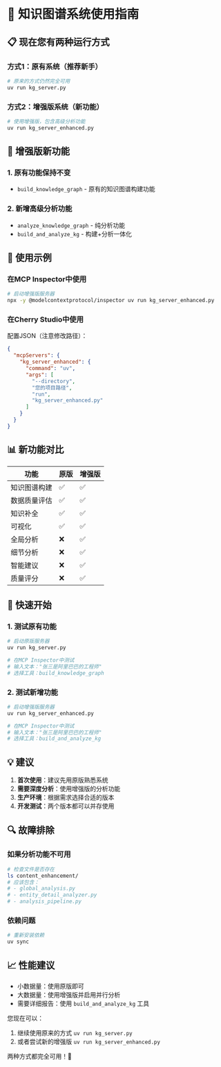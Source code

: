 # 🚀 知识图谱系统使用指南

## 📋 现在您有两种运行方式

### 方式1：原有系统（推荐新手）
```bash
# 原来的方式仍然完全可用
uv run kg_server.py
```

### 方式2：增强版系统（新功能）
```bash
# 使用增强版，包含高级分析功能
uv run kg_server_enhanced.py
```

## 🔧 **增强版新功能**

### 1. 原有功能保持不变
- `build_knowledge_graph` - 原有的知识图谱构建功能

### 2. 新增高级分析功能
- `analyze_knowledge_graph` - 纯分析功能
- `build_and_analyze_kg` - 构建+分析一体化

## 🎯 **使用示例**

### 在MCP Inspector中使用
```bash
# 启动增强版服务器
npx -y @modelcontextprotocol/inspector uv run kg_server_enhanced.py
```

### 在Cherry Studio中使用
配置JSON（注意修改路径）：
```json
{
  "mcpServers": {
    "kg_server_enhanced": {
      "command": "uv",
      "args": [
        "--directory",
        "您的项目路径",
        "run",
        "kg_server_enhanced.py"
      ]
    }
  }
}
```

## 📊 **新功能对比**

| 功能 | 原版 | 增强版 |
|------|------|--------|
| 知识图谱构建 | ✅ | ✅ |
| 数据质量评估 | ✅ | ✅ |
| 知识补全 | ✅ | ✅ |
| 可视化 | ✅ | ✅ |
| 全局分析 | ❌ | ✅ |
| 细节分析 | ❌ | ✅ |
| 智能建议 | ❌ | ✅ |
| 质量评分 | ❌ | ✅ |

## 🚀 **快速开始**

### 1. 测试原有功能
```bash
# 启动原版服务器
uv run kg_server.py

# 在MCP Inspector中测试
# 输入文本："张三是阿里巴巴的工程师"
# 选择工具：build_knowledge_graph
```

### 2. 测试新增功能
```bash
# 启动增强版服务器
uv run kg_server_enhanced.py

# 在MCP Inspector中测试
# 输入文本："张三是阿里巴巴的工程师"
# 选择工具：build_and_analyze_kg
```

## 💡 **建议**

1. **首次使用**：建议先用原版熟悉系统
2. **需要深度分析**：使用增强版的分析功能
3. **生产环境**：根据需求选择合适的版本
4. **开发测试**：两个版本都可以并存使用

## 🔍 **故障排除**

### 如果分析功能不可用
```bash
# 检查文件是否存在
ls content_enhancement/
# 应该包含：
# - global_analysis.py
# - entity_detail_analyzer.py
# - analysis_pipeline.py
```

### 依赖问题
```bash
# 重新安装依赖
uv sync
```

## 📈 **性能建议**

- 小数据量：使用原版即可
- 大数据量：使用增强版并启用并行分析
- 需要详细报告：使用 `build_and_analyze_kg` 工具

您现在可以：
1. 继续使用原来的方式 `uv run kg_server.py`
2. 或者尝试新的增强版 `uv run kg_server_enhanced.py`

两种方式都完全可用！🎉 